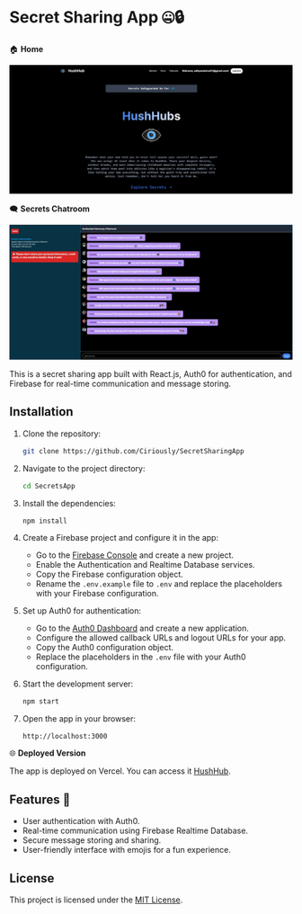 # Secret Sharing App 🤐🔒

🏠 **Home**

![Home Screenshot 1](./public/home.jpg)

🗨️ **Secrets Chatroom**

![Chatroom Screenshot](./public/Cr.jpg)

This is a secret sharing app built with React.js, Auth0 for authentication, and Firebase for real-time communication and message storing.

## Installation

1. Clone the repository:

   ```bash
   git clone https://github.com/Ciriously/SecretSharingApp
   ```

2. Navigate to the project directory:

   ```bash
   cd SecretsApp
   ```

3. Install the dependencies:

   ```bash
   npm install
   ```

4. Create a Firebase project and configure it in the app:

   - Go to the [Firebase Console](https://console.firebase.google.com/) and create a new project.
   - Enable the Authentication and Realtime Database services.
   - Copy the Firebase configuration object.
   - Rename the `.env.example` file to `.env` and replace the placeholders with your Firebase configuration.

5. Set up Auth0 for authentication:

   - Go to the [Auth0 Dashboard](https://manage.auth0.com/) and create a new application.
   - Configure the allowed callback URLs and logout URLs for your app.
   - Copy the Auth0 configuration object.
   - Replace the placeholders in the `.env` file with your Auth0 configuration.

6. Start the development server:

   ```bash
   npm start
   ```

7. Open the app in your browser:

   ```
   http://localhost:3000
   ```

🌐 **Deployed Version**

The app is deployed on Vercel. You can access it [HushHub](https://secretsharingapp.vercel.app/).

## Features 🚀

- User authentication with Auth0.
- Real-time communication using Firebase Realtime Database.
- Secure message storing and sharing.
- User-friendly interface with emojis for a fun experience.

## License

This project is licensed under the [MIT License](LICENSE).

